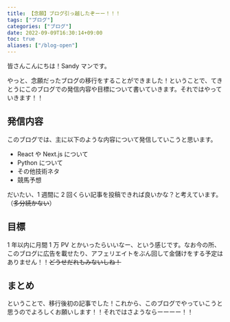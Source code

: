```yaml
---
title: 【念願】ブログ引っ越したぞーー！！！
tags: ["ブログ"]
categories: ["ブログ"]
date: 2022-09-09T16:30:14+09:00
toc: true
aliases: ["/blog-open"]
---
```


皆さんこんにちは！Sandy マンです。

やっと、念願だったブログの移行をすることができました！ということで、てきとうにこのブログでの発信内容や目標について書いていきます。それではやっていきます！！

## 発信内容

このブログでは、主に以下のような内容について発信していこうと思います。

- React や Next.js について
- Python について
- その他技術ネタ
- 競馬予想

だいたい、1 週間に 2 回くらい記事を投稿できれば良いかな？と考えています。（~~多分続かない~~）

## 目標

1 年以内に月間 1 万 PV とかいったらいいなー、という感じです。なお今の所、このブログに広告を載せたり、アフェリエイトをぶん回して金儲けをする予定はありません！！~~どうせだれもみないしね！~~

## まとめ

ということで、移行後初の記事でした！これから、このブログでやっていこうと思うのでよろしくお願いします！！それではさようならーーーー！！
